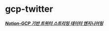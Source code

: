 # gcp-twitter

***[Notion-GCP 기반 트위터 스트리밍 데이터 엔지니어링](https://www.notion.so/GCP-5fb083cae81a4c8d8fab5f200f93c940, "to_Notion")***
